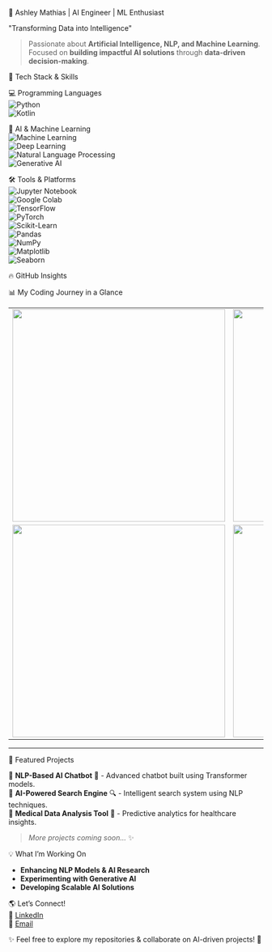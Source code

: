 🚀 Ashley Mathias | AI Engineer | ML Enthusiast  

"Transforming Data into Intelligence"  

> Passionate about **Artificial Intelligence, NLP, and Machine Learning**.  
> Focused on **building impactful AI solutions** through **data-driven decision-making**.  


🌟 Tech Stack & Skills  

💻 Programming Languages  
![Python](https://img.shields.io/badge/Python-3776AB?style=for-the-badge&logo=python&logoColor=white)  
![Kotlin](https://img.shields.io/badge/Kotlin-7F52FF?style=for-the-badge&logo=kotlin&logoColor=white) 

🤖 AI & Machine Learning  
![Machine Learning](https://img.shields.io/badge/Machine%20Learning-FF6F00?style=for-the-badge&logo=tensorflow&logoColor=white)  
![Deep Learning](https://img.shields.io/badge/Deep%20Learning-8A2BE2?style=for-the-badge&logo=pytorch&logoColor=white)  
![Natural Language Processing](https://img.shields.io/badge/NLP-228B22?style=for-the-badge&logo=spacy&logoColor=white)  
![Generative AI](https://img.shields.io/badge/Generative%20AI-FF3366?style=for-the-badge&logo=openai&logoColor=white)  

🛠 Tools & Platforms  
![Jupyter Notebook](https://img.shields.io/badge/Jupyter-F37626?style=for-the-badge&logo=jupyter&logoColor=white)  
![Google Colab](https://img.shields.io/badge/Google%20Colab-F9AB00?style=for-the-badge&logo=googlecolab&logoColor=black)  
![TensorFlow](https://img.shields.io/badge/TensorFlow-FF6F00?style=for-the-badge&logo=tensorflow&logoColor=white)  
![PyTorch](https://img.shields.io/badge/PyTorch-EE4C2C?style=for-the-badge&logo=pytorch&logoColor=white)  
![Scikit-Learn](https://img.shields.io/badge/Scikit%20Learn-F7931E?style=for-the-badge&logo=scikit-learn&logoColor=white)  
![Pandas](https://img.shields.io/badge/Pandas-150458?style=for-the-badge&logo=pandas&logoColor=white)  
![NumPy](https://img.shields.io/badge/NumPy-013243?style=for-the-badge&logo=numpy&logoColor=white)  
![Matplotlib](https://img.shields.io/badge/Matplotlib-11557C?style=for-the-badge&logo=python&logoColor=white)  
![Seaborn](https://img.shields.io/badge/Seaborn-008080?style=for-the-badge&logo=python&logoColor=white)  


🔥 GitHub Insights  

📊 My Coding Journey in a Glance  
<table>
<tr>
<td> <img src="https://github-readme-stats.vercel.app/api?username=AshleyMathias&show_icons=true&theme=radical&hide_border=true" width="420px"/> </td>
<td> <img src="https://github-readme-streak-stats.herokuapp.com/?user=AshleyMathias&theme=radical&hide_border=true" width="420px"/> </td>
</tr>
<tr>
<td> <img src="https://github-readme-stats.vercel.app/api/top-langs/?username=AshleyMathias&layout=compact&theme=radical&hide_border=true" width="420px"/> </td>
<td> <img src="https://github-profile-summary-cards.vercel.app/api/cards/profile-details?username=AshleyMathias&theme=radical" width="420px"/> </td>
</tr>
</table>  

---

🚀 Featured Projects  

🔹 **NLP-Based AI Chatbot** 🤖 - Advanced chatbot built using Transformer models.  
🔹 **AI-Powered Search Engine** 🔍 - Intelligent search system using NLP techniques.  
🔹 **Medical Data Analysis Tool** 🏥 - Predictive analytics for healthcare insights.  

> _More projects coming soon..._ ✨  


💡 What I’m Working On  
- **Enhancing NLP Models & AI Research**  
- **Experimenting with Generative AI**  
- **Developing Scalable AI Solutions**  


🌎 Let’s Connect!  
📌 [LinkedIn](https://linkedin.com/in/ashleymathias10)  
📌 [Email](ashleymathias100@gmail.com)  


✨ Feel free to explore my repositories & collaborate on AI-driven projects! 🚀
